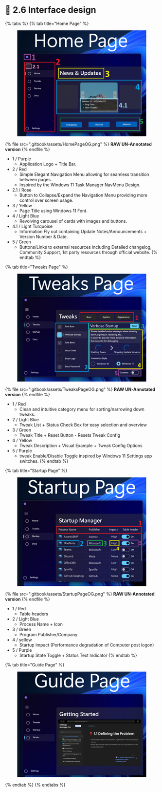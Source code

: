 # 📱 2.6 Interface design

{% tabs %}
{% tab title="Home Page" %}
<figure><img src=".gitbook/assets/HomePage.png" alt=""><figcaption></figcaption></figure>

{% file src=".gitbook/assets/HomePageOG.png" %}
**RAW UN-Annotated version**
{% endfile %}

* 1 / Purple
  * Application Logo + Title Bar.
* 2 / Red
  * Simple Elegant Navigation Menu allowing for seamless transition between pages.
  * Inspired by the Windows 11 Task Manager NavMenu Design.
* 2.1 / Rose
  * Button to Collapse/Expand the Navigation Menu providing more control over screen usage.
* 3 / Yellow
  * Page Title using Windows 11 Font.
* 4 / Light Blue
  * Revolving carousel of cards with images and buttons.&#x20;
* 4.1 / Light Turquoise&#x20;
  * Information Fly out containing Update Notes/Announcements + Version Number & Date.
* 5 / Green
  * Buttons/Links to external resources including Detailed changelog, Community Support, 1st party resources through official website.
{% endtab %}

{% tab title="Tweaks Page" %}
<figure><img src=".gitbook/assets/TweaksPage.png" alt=""><figcaption></figcaption></figure>

{% file src=".gitbook/assets/TweaksPageOG.png" %}
**RAW UN-Annotated version**
{% endfile %}

* 1 / Red
  * Clean and intuitive category menu for sorting/narrowing down tweaks.
* 2 / Light Blue
  * Tweak List + Status Check Box for easy selection and overview
* 3 / Green
  * Tweak Title + Reset Button - Resets Tweak Config
* 4 / Yellow
  * Tweak Description + Visual Example + Tweak Config Options
* 5 / Purple&#x20;
  * tweak Enable/Disable Toggle inspired by Windows 11 Settings app switches.
{% endtab %}

{% tab title="Startup Page" %}
<figure><img src=".gitbook/assets/StartupPage.png" alt=""><figcaption></figcaption></figure>

{% file src=".gitbook/assets/StartupPageOG.png" %}
**RAW UN-Annotated version**
{% endfile %}

* 1 / Red
  * Table headers
* 2 / Light Blue
  * Process Name + Icon
* 3 / Green
  * Program Publisher/Company
* 4 / yellow
  * Startup Impact (Performance degradation of Computer post logon)
* &#x20;5 / Purple
  * Startup State Toggle + Status Text Indicator
{% endtab %}

{% tab title="Guide Page" %}
<figure><img src=".gitbook/assets/GuidePageOG.png" alt=""><figcaption></figcaption></figure>
{% endtab %}
{% endtabs %}
